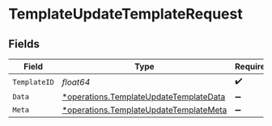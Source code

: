 # TemplateUpdateTemplateRequest


## Fields

| Field                                                                                           | Type                                                                                            | Required                                                                                        | Description                                                                                     |
| ----------------------------------------------------------------------------------------------- | ----------------------------------------------------------------------------------------------- | ----------------------------------------------------------------------------------------------- | ----------------------------------------------------------------------------------------------- |
| `TemplateID`                                                                                    | *float64*                                                                                       | :heavy_check_mark:                                                                              | N/A                                                                                             |
| `Data`                                                                                          | [*operations.TemplateUpdateTemplateData](../../models/operations/templateupdatetemplatedata.md) | :heavy_minus_sign:                                                                              | N/A                                                                                             |
| `Meta`                                                                                          | [*operations.TemplateUpdateTemplateMeta](../../models/operations/templateupdatetemplatemeta.md) | :heavy_minus_sign:                                                                              | N/A                                                                                             |